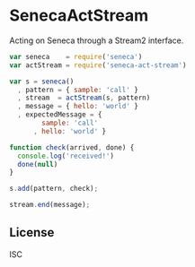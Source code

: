 
SenecaActStream
===============

Acting on Seneca through a Stream2 interface.

```js
var seneca    = require('seneca')
var actStream = require('seneca-act-stream')

var s = seneca()
  , pattern = { sample: 'call' }
  , stream  = actStream(s, pattern)
  , message = { hello: 'world' }
  , expectedMessage = {
        sample: 'call'
      , hello: 'world' }

function check(arrived, done) {
  console.log('received!')
  done(null)
}

s.add(pattern, check);

stream.end(message);
```

License
-------

ISC
